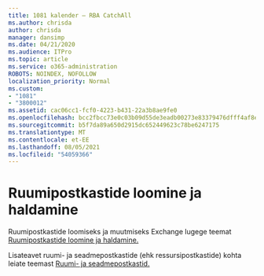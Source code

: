 ```yaml
---
title: 1081 kalender – RBA CatchAll
ms.author: chrisda
author: chrisda
manager: dansimp
ms.date: 04/21/2020
ms.audience: ITPro
ms.topic: article
ms.service: o365-administration
ROBOTS: NOINDEX, NOFOLLOW
localization_priority: Normal
ms.custom:
- "1081"
- "3800012"
ms.assetid: cac06cc1-fcf0-4223-b431-22a3b8ae9fe0
ms.openlocfilehash: bcc2fbcc73e0c03b09d55de3eadb00273e83379476dfff4af8e2c758c91230d5
ms.sourcegitcommit: b5f7da89a650d2915dc652449623c78be6247175
ms.translationtype: MT
ms.contentlocale: et-EE
ms.lasthandoff: 08/05/2021
ms.locfileid: "54059366"
---
```

# <a name="create-and-manage-room-mailboxes"></a>Ruumipostkastide loomine ja haldamine

Ruumipostkastide loomiseks ja muutmiseks Exchange lugege teemat [Ruumipostkastide loomine ja haldamine.](https://docs.microsoft.com/Exchange/recipients/room-mailboxes)

Lisateavet ruumi- ja seadmepostkastide (ehk ressursipostkastide) kohta leiate teemast [Ruumi- ja seadmepostkastid.](https://docs.microsoft.com/microsoft-365/admin/manage/room-and-equipment-mailboxes)
